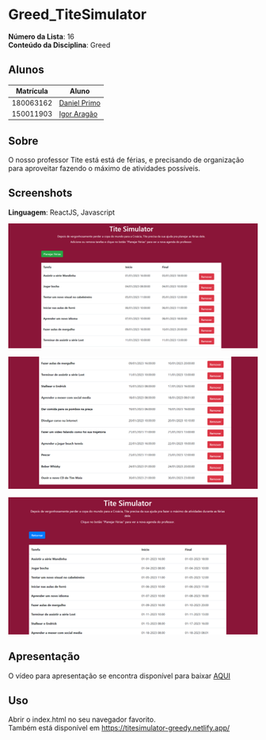 # Greed_TiteSimulator

**Número da Lista**: 16<br>
**Conteúdo da Disciplina**: Greed<br>

## Alunos
| Matrícula | Aluno                                                       |
| --------- | ----------------------------------------------------------- |
| 180063162 | [Daniel Primo](https://github.com/danieldagerom)        |
| 150011903 | [Igor Aragão](https://github.com/roginaldosemog)            |

## Sobre
O nosso professor Tite está está de férias, e precisando de organização para aproveitar fazendo o máximo de atividades possíveis.

## Screenshots

**Linguagem**: ReactJS, Javascript  
<p align="center">
  <img src="assets/screenshot1.png">
</p>
<p align="center">
  <img src="assets/screenshot2.png">
</p>
<p align="center">
  <img src="assets/screenshot3.png">
</p>

## Apresentação
O vídeo para apresentação se encontra disponível para baixar [AQUI](https://drive.google.com/file/d/1enBjE7iqKg-tahRYLXqJ7FrtqUC17NT4/view?usp=sharing)

## Uso
Abrir o index.html no seu navegador favorito.  
Também está disponível em https://titesimulator-greedy.netlify.app/